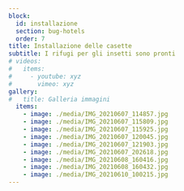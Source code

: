 ```yaml
---
block: 
  id: installazione
  section: bug-hotels
  order: 7
title: Installazione delle casette
subtitle: I rifugi per gli insetti sono pronti
# videos:
#   items:
#     - youtube: xyz
#       vimeo: xyz
gallery:
#   title: Galleria immagini
  items:
    - image: ./media/IMG_20210607_114857.jpg
    - image: ./media/IMG_20210607_115809.jpg
    - image: ./media/IMG_20210607_115925.jpg
    - image: ./media/IMG_20210607_120045.jpg
    - image: ./media/IMG_20210607_121903.jpg
    - image: ./media/IMG_20210607_202618.jpg
    - image: ./media/IMG_20210608_160416.jpg
    - image: ./media/IMG_20210608_160432.jpg
    - image: ./media/IMG_20210610_100215.jpg
---
```

